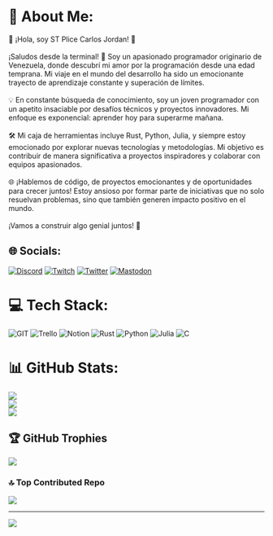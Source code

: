 # 💫 About Me:
🚀 ¡Hola, soy ST Plice Carlos Jordan! 🚀<br><br>¡Saludos desde la terminal! 👋 Soy un apasionado programador originario de Venezuela, donde descubrí mi amor por la programación desde una edad temprana. Mi viaje en el mundo del desarrollo ha sido un emocionante trayecto de aprendizaje constante y superación de límites.<br><br>💡 En constante búsqueda de conocimiento, soy un joven programador con un apetito insaciable por desafíos técnicos y proyectos innovadores. Mi enfoque es exponencial: aprender hoy para superarme mañana.<br><br>🛠️ Mi caja de herramientas incluye Rust, Python, Julia, y siempre estoy emocionado por explorar nuevas tecnologías y metodologías. Mi objetivo es contribuir de manera significativa a proyectos inspiradores y colaborar con equipos apasionados.<br><br>🌐 ¡Hablemos de código, de proyectos emocionantes y de oportunidades para crecer juntos! Estoy ansioso por formar parte de iniciativas que no solo resuelvan problemas, sino que también generen impacto positivo en el mundo.<br><br>¡Vamos a construir algo genial juntos! 🚀


## 🌐 Socials:
[![Discord](https://img.shields.io/badge/Discord-%237289DA.svg?logo=discord&logoColor=white)](https://discord.gg/407205448027078657) [![Twitch](https://img.shields.io/badge/Twitch-%239146FF.svg?logo=Twitch&logoColor=white)](https://twitch.tv/amasterhuginn) [![Twitter](https://img.shields.io/badge/Twitter-%231DA1F2.svg?logo=Twitter&logoColor=white)](https://twitter.com/carlosjordan002) [![Mastodon](https://img.shields.io/badge/-MASTODON-%232B90D9?style=for-the-badge&logo=mastodon&logoColor=white)](https://mastodon.social/@EonKrypto) 

# 💻 Tech Stack:
![GIT](https://img.shields.io/badge/Git-fc6d26?style=for-the-badge&logo=git&logoColor=white) ![Trello](https://img.shields.io/badge/Trello-%23026AA7.svg?style=for-the-badge&logo=Trello&logoColor=white) ![Notion](https://img.shields.io/badge/Notion-%23000000.svg?style=for-the-badge&logo=notion&logoColor=white) ![Rust](https://img.shields.io/badge/rust-%23000000.svg?style=for-the-badge&logo=rust&logoColor=white) ![Python](https://img.shields.io/badge/python-3670A0?style=for-the-badge&logo=python&logoColor=ffdd54) ![Julia](https://img.shields.io/badge/-Julia-9558B2?style=for-the-badge&logo=julia&logoColor=white) ![C](https://img.shields.io/badge/c-%2300599C.svg?style=for-the-badge&logo=c&logoColor=white)
# 📊 GitHub Stats:
![](https://github-readme-stats.vercel.app/api?username=Isvern&theme=tokyonight&hide_border=false&include_all_commits=false&count_private=false)<br/>
![](https://github-readme-streak-stats.herokuapp.com/?user=Isvern&theme=tokyonight&hide_border=false)<br/>
![](https://github-readme-stats.vercel.app/api/top-langs/?username=Isvern&theme=tokyonight&hide_border=false&include_all_commits=false&count_private=false&layout=compact)

## 🏆 GitHub Trophies
![](https://github-profile-trophy.vercel.app/?username=Isvern&theme=tokyonight&no-frame=false&no-bg=true&margin-w=4)

### 🔝 Top Contributed Repo
![](https://github-contributor-stats.vercel.app/api?username=Isvern&limit=5&theme=tokyonight&combine_all_yearly_contributions=true)

---
[![](https://visitcount.itsvg.in/api?id=Isvern&icon=0&color=0)](https://visitcount.itsvg.in)

<!-- Proudly created with GPRM ( https://gprm.itsvg.in ) -->
